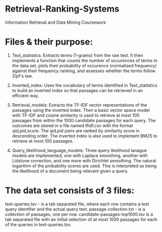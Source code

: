 # Retrieval-Ranking-Systems
Information Retrieval and Data Mining Coursework

# Files & their purpose:

1) Text_statistics: Extracts terms (1-grams) from the raw text. It then implements a function that counts the number of occurences of terms in the data set, plots their probability of occurence (normalised frequency) against their frequency ranking, and assesses whether the terms follow Zipf's law.

2) Inverted_index: Uses the vocabulary of terms identified in Text_statistics to build an inverted index so that passages can be retrieved in an efficient way.

3) Retrieval_models: Extracts the TF-IDF vector representations of the passages using the inverted index. Then a basic vector space model with TF-IDF and cosine similarity is used to retrieve at most 100 passages from within the 1000 candidate passages for each query. The outcomes are stored in a file named tfidf.csv with the format qid,pid,score. The qid,pid pairs are ranked by similarity score in descending order. The inverted index is also used to implement BM25 to retrieve at most 100 passages.

4) Query_likelihood_language_models: Three query likelihood lanague models are implemented, one with Laplace smoothing, another with Lidstone correction, and one more with Dirichlet smoothing. The natural logarithm of the probability scores are used. This is interpreted as being the likelihood of a document being relevant given a query.

# The data set consists of 3 files:
test-queries.tsv - is a tab separated file, where each row contains a test query identifier and the actual query text.
passage-collection.txt - is a collection of passages, one per row.
candidate-passages-top1000.tsv is a tab separated file with an initial selection of at most 1000 passages for each of the queries in test-queries.tsv. 
